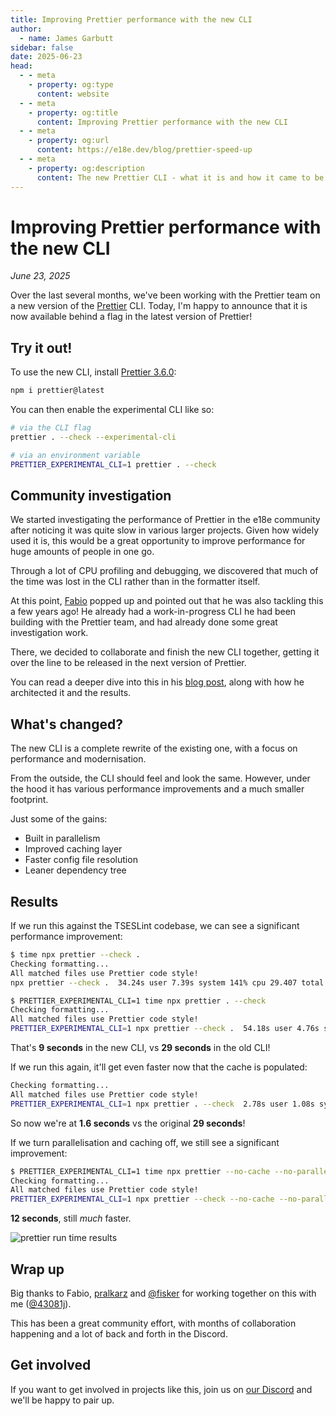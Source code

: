 ```yaml
---
title: Improving Prettier performance with the new CLI
author:
  - name: James Garbutt
sidebar: false
date: 2025-06-23
head:
  - - meta
    - property: og:type
      content: website
  - - meta
    - property: og:title
      content: Improving Prettier performance with the new CLI
  - - meta
    - property: og:url
      content: https://e18e.dev/blog/prettier-speed-up
  - - meta
    - property: og:description
      content: The new Prettier CLI - what it is and how it came to be.
---
```


# Improving Prettier performance with the new CLI

_June 23, 2025_

Over the last several months, we've been working with the Prettier team on a new version of the [Prettier](https://github.com/prettier/prettier/) CLI. Today, I'm happy to announce that it is now available behind a flag in the latest version of Prettier!

## Try it out!

To use the new CLI, install [Prettier 3.6.0](https://prettier.io/blog/2025/06/23/3.6.0):

```sh
npm i prettier@latest
```

You can then enable the experimental CLI like so:

```sh
# via the CLI flag
prettier . --check --experimental-cli

# via an environment variable
PRETTIER_EXPERIMENTAL_CLI=1 prettier . --check
```

## Community investigation

We started investigating the performance of Prettier in the e18e community after noticing it was quite slow in various larger projects. Given how widely used it is, this would be a great opportunity to improve performance for huge amounts of people in one go.

Through a lot of CPU profiling and debugging, we discovered that much of the time was lost in the CLI rather than in the formatter itself.

At this point, [Fabio](https://bsky.app/profile/fabiospampinato.bsky.social) popped up and pointed out that he was also tackling this a few years ago! He already had a work-in-progress CLI he had been building with the Prettier team, and had already done some great investigation work.

There, we decided to collaborate and finish the new CLI together, getting it over the line to be released in the next version of Prettier.

You can read a deeper dive into this in his [blog post](https://prettier.io/blog/2023/11/30/cli-deep-dive), along with how he architected it and the results.

## What's changed?

The new CLI is a complete rewrite of the existing one, with a focus on performance and modernisation.

From the outside, the CLI should feel and look the same. However, under the hood it has various performance improvements and a much smaller footprint.

Just some of the gains:

- Built in parallelism
- Improved caching layer
- Faster config file resolution
- Leaner dependency tree

## Results

If we run this against the TSESLint codebase, we can see a significant performance improvement:

```sh
$ time npx prettier --check .
Checking formatting...
All matched files use Prettier code style!
npx prettier --check .  34.24s user 7.39s system 141% cpu 29.407 total

$ PRETTIER_EXPERIMENTAL_CLI=1 time npx prettier . --check
Checking formatting...
All matched files use Prettier code style!
PRETTIER_EXPERIMENTAL_CLI=1 npx prettier --check .  54.18s user 4.76s system 647% cpu 9.096 total
```

That's **9 seconds** in the new CLI, vs **29 seconds** in the old CLI!

If we run this again, it'll get even faster now that the cache is populated:

```sh
Checking formatting...
All matched files use Prettier code style!
PRETTIER_EXPERIMENTAL_CLI=1 npx prettier . --check  2.78s user 1.08s system 231% cpu 1.671 total
```

So now we're at **1.6 seconds** vs the original **29 seconds**!

If we turn parallelisation and caching off, we still see a significant improvement:

```sh
$ PRETTIER_EXPERIMENTAL_CLI=1 time npx prettier --no-cache --no-parallel --check .
Checking formatting...
All matched files use Prettier code style!
PRETTIER_EXPERIMENTAL_CLI=1 npx prettier --check --no-cache --no-parallel .  19.26s user 2.01s system 172% cpu 12.313 total
```

**12 seconds**, still _much_ faster.

![prettier run time results](/images/prettier-chart.png)

## Wrap up

Big thanks to Fabio, [pralkarz](https://github.com/pralkarz) and [@fisker](https://github.com/fisker) for working together on this with me ([@43081j](https://bsky.app/profile/43081j.com)).

This has been a great community effort, with months of collaboration happening and a lot of back and forth in the Discord.

## Get involved

If you want to get involved in projects like this, join us on [our Discord](https://chat.e18e.dev) and we'll be happy to pair up.
